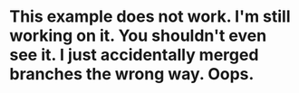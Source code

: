 This example does not work. I'm still working on it. You shouldn't even see it. I just accidentally merged branches the wrong way. Oops.
=
